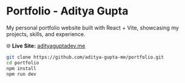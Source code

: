 # Portfolio - Aditya Gupta

My personal portfolio website built with React + Vite, showcasing my projects, skills, and experience.

🌐 **Live Site:** [adityaguptadev.me](https://adityaguptadev.me)

```bash
git clone https://github.com/aditya-gupta-me/portfolio.git
cd portfolio
npm install
npm run dev
```
